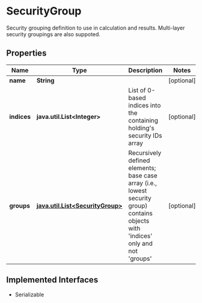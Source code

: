 

# SecurityGroup

Security grouping definition to use in calculation and results. Multi-layer security groupings are also suppoted.

## Properties

Name | Type | Description | Notes
------------ | ------------- | ------------- | -------------
**name** | **String** |  |  [optional]
**indices** | **java.util.List&lt;Integer&gt;** | List of 0-based indices into the containing holding&#39;s security IDs array |  [optional]
**groups** | [**java.util.List&lt;SecurityGroup&gt;**](SecurityGroup.md) | Recursively defined elements; base case array (i.e., lowest security group) contains objects with &#39;indices&#39; only and not &#39;groups&#39; |  [optional]


## Implemented Interfaces

* Serializable


